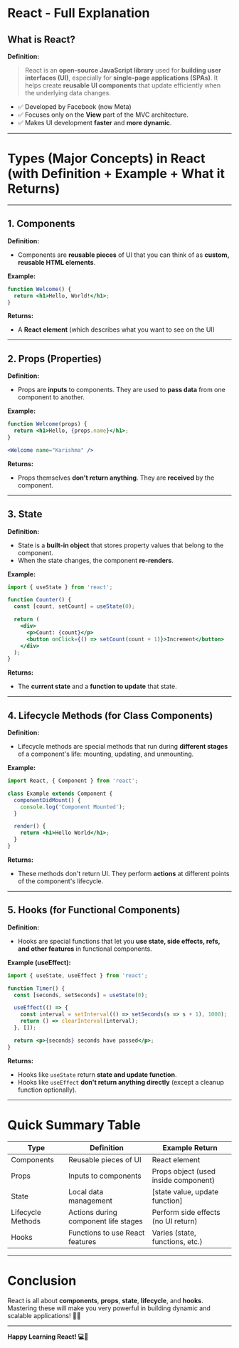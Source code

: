 # React - Full Explanation

## What is React?

**Definition:**
> React is an **open-source JavaScript library** used for **building user interfaces (UI)**, especially for **single-page applications (SPAs)**. It helps create **reusable UI components** that update efficiently when the underlying data changes.

- ✅ Developed by Facebook (now Meta)
- ✅ Focuses only on the **View** part of the MVC architecture.
- ✅ Makes UI development **faster** and **more dynamic**.

---

# Types (Major Concepts) in React (with Definition + Example + What it Returns)

---

## 1. Components

**Definition:**
- Components are **reusable pieces** of UI that you can think of as **custom, reusable HTML elements**.

**Example:**
```jsx
function Welcome() {
  return <h1>Hello, World!</h1>;
}
```

**Returns:**
- A **React element** (which describes what you want to see on the UI)

---

## 2. Props (Properties)

**Definition:**
- Props are **inputs** to components. They are used to **pass data** from one component to another.

**Example:**
```jsx
function Welcome(props) {
  return <h1>Hello, {props.name}</h1>;
}

<Welcome name="Karishma" />
```

**Returns:**
- Props themselves **don't return anything**. They are **received** by the component.

---

## 3. State

**Definition:**
- State is a **built-in object** that stores property values that belong to the component.
- When the state changes, the component **re-renders**.

**Example:**
```jsx
import { useState } from 'react';

function Counter() {
  const [count, setCount] = useState(0);

  return (
    <div>
      <p>Count: {count}</p>
      <button onClick={() => setCount(count + 1)}>Increment</button>
    </div>
  );
}
```

**Returns:**
- The **current state** and a **function to update** that state.

---

## 4. Lifecycle Methods (for Class Components)

**Definition:**
- Lifecycle methods are special methods that run during **different stages** of a component's life: mounting, updating, and unmounting.

**Example:**
```jsx
import React, { Component } from 'react';

class Example extends Component {
  componentDidMount() {
    console.log('Component Mounted');
  }

  render() {
    return <h1>Hello World</h1>;
  }
}
```

**Returns:**
- These methods don't return UI. They perform **actions** at different points of the component's lifecycle.

---

## 5. Hooks (for Functional Components)

**Definition:**
- Hooks are special functions that let you **use state, side effects, refs, and other features** in functional components.

**Example (useEffect):**
```jsx
import { useState, useEffect } from 'react';

function Timer() {
  const [seconds, setSeconds] = useState(0);

  useEffect(() => {
    const interval = setInterval(() => setSeconds(s => s + 1), 1000);
    return () => clearInterval(interval);
  }, []);

  return <p>{seconds} seconds have passed</p>;
}
```

**Returns:**
- Hooks like `useState` return **state and update function**.
- Hooks like `useEffect` **don't return anything directly** (except a cleanup function optionally).

---

# Quick Summary Table

| Type | Definition | Example Return |
|------|------------|----------------|
| Components | Reusable pieces of UI | React element |
| Props | Inputs to components | Props object (used inside component) |
| State | Local data management | [state value, update function] |
| Lifecycle Methods | Actions during component life stages | Perform side effects (no UI return) |
| Hooks | Functions to use React features | Varies (state, functions, etc.) |

---

# Conclusion

React is all about **components**, **props**, **state**, **lifecycle**, and **hooks**. Mastering these will make you very powerful in building dynamic and scalable applications! 🚀✨

---

**Happy Learning React! 💻🚀**


